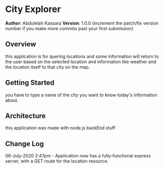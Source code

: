 # City Explorer

**Author**: Abdulelah Kassara
**Version**: 1.0.0 (increment the patch/fix version number if you make more commits past your first submission)

## Overview
this application is for quering locations and some information will return to the user based on the selected location and information like weather and the location itself to that city on the map.

## Getting Started
you have to type a name of the city you want to know today's information about.

## Architecture
this application was made with node.js
backEnd stuff

## Change Log
06-July-2020 2:47pm - Application now has a fully-functional express server, with a GET route for the location resource.
